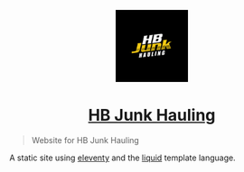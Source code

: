 <p align="center">
  <a href="https://hbjunkhauling.com">
    <img src="./src/public/icon192.png" height="128">
    <h1 align="center">HB Junk Hauling</h1>
  </a>
</p>

> Website for HB Junk Hauling

A static site using [eleventy](https://www.11ty.dev/) and the [liquid](https://shopify.github.io/liquid/) template language.
